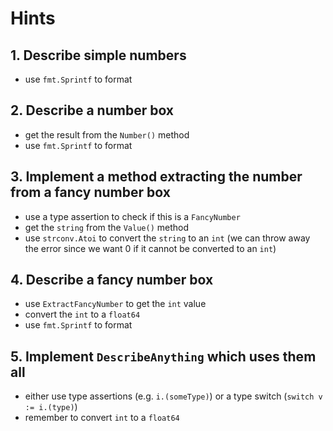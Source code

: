 # Hints

## 1. Describe simple numbers

- use `fmt.Sprintf` to format

## 2. Describe a number box

- get the result from the `Number()` method
- use `fmt.Sprintf` to format

## 3. Implement a method extracting the number from a fancy number box

- use a type assertion to check if this is a `FancyNumber`
- get the `string` from the `Value()` method
- use `strconv.Atoi` to convert the `string` to an `int` (we can throw away the error since we want 0 if it cannot be converted to an `int`)

## 4. Describe a fancy number box

- use `ExtractFancyNumber` to get the `int` value
- convert the `int` to a `float64`
- use `fmt.Sprintf` to format

## 5. Implement `DescribeAnything` which uses them all

- either use type assertions (e.g. `i.(someType)`) or a type switch (`switch v := i.(type)`)
- remember to convert `int` to a `float64`